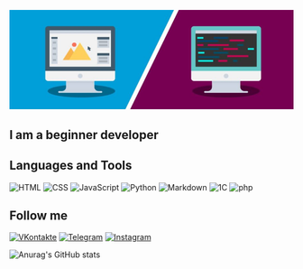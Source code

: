 ![Header](https://github.com/Vvalbog/Vvalbog/blob/main/picture/frontend-vs-backend-880x308.jpg)

## I am a beginner developer

## Languages and Tools
![HTML](https://img.shields.io/badge/-HTML-090909?style=for-the-badge&logo=appveyor)
![CSS](https://img.shields.io/badge/-CSS-090909?style=for-the-badge&logo=appveyor)
![JavaScript](https://img.shields.io/badge/-JavaScript-090909?style=for-the-badge&logo=javascript)
![Python](https://img.shields.io/badge/-Python-090909?style=for-the-badge&logo=python)
![Markdown](https://img.shields.io/badge/-Markdown-090909?style=for-the-badge&logo=Markdown)
![1C](https://img.shields.io/badge/-1C-090909?style=for-the-badge&logo=appveyor&logoColor=yellow)
![php](https://img.shields.io/badge/-php-090909?style=for-the-badge&logo=php)

## Follow me
[![VKontakte](https://img.shields.io/badge/-VKontakte-090909?style=for-the-badge&logo=vk)](https://vk.com/btooom_reborn)
[![Telegram](https://img.shields.io/badge/-Telegram-090909?style=for-the-badge&logo=telegram)](https://t.me/vvalbog) 
[![Instagram](https://img.shields.io/badge/-Instagram-090909?style=for-the-badge&logo=Instagram)](https://www.instagram.com/btooom_reborn/) 

![Anurag's GitHub stats](https://github-readme-stats.vercel.app/api?username=vvalbog&show_icons=true&theme=tokyonight)


